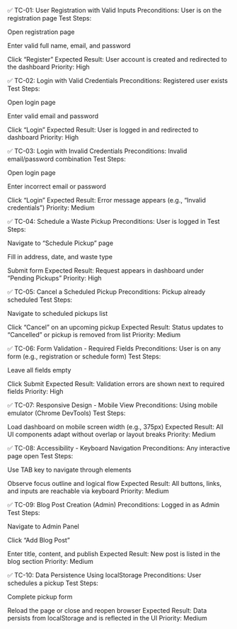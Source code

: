 ✅ TC-01: User Registration with Valid Inputs
Preconditions: User is on the registration page
Test Steps:

Open registration page

Enter valid full name, email, and password

Click “Register”
Expected Result: User account is created and redirected to the dashboard
Priority: High

✅ TC-02: Login with Valid Credentials
Preconditions: Registered user exists
Test Steps:

Open login page

Enter valid email and password

Click “Login”
Expected Result: User is logged in and redirected to dashboard
Priority: High

✅ TC-03: Login with Invalid Credentials
Preconditions: Invalid email/password combination
Test Steps:

Open login page

Enter incorrect email or password

Click “Login”
Expected Result: Error message appears (e.g., “Invalid credentials”)
Priority: Medium

✅ TC-04: Schedule a Waste Pickup
Preconditions: User is logged in
Test Steps:

Navigate to “Schedule Pickup” page

Fill in address, date, and waste type

Submit form
Expected Result: Request appears in dashboard under “Pending Pickups”
Priority: High

✅ TC-05: Cancel a Scheduled Pickup
Preconditions: Pickup already scheduled
Test Steps:

Navigate to scheduled pickups list

Click “Cancel” on an upcoming pickup
Expected Result: Status updates to “Cancelled” or pickup is removed from list
Priority: Medium

✅ TC-06: Form Validation - Required Fields
Preconditions: User is on any form (e.g., registration or schedule form)
Test Steps:

Leave all fields empty

Click Submit
Expected Result: Validation errors are shown next to required fields
Priority: High

✅ TC-07: Responsive Design - Mobile View
Preconditions: Using mobile emulator (Chrome DevTools)
Test Steps:

Load dashboard on mobile screen width (e.g., 375px)
Expected Result: All UI components adapt without overlap or layout breaks
Priority: Medium

✅ TC-08: Accessibility - Keyboard Navigation
Preconditions: Any interactive page open
Test Steps:

Use TAB key to navigate through elements

Observe focus outline and logical flow
Expected Result: All buttons, links, and inputs are reachable via keyboard
Priority: Medium

✅ TC-09: Blog Post Creation (Admin)
Preconditions: Logged in as Admin
Test Steps:

Navigate to Admin Panel

Click “Add Blog Post”

Enter title, content, and publish
Expected Result: New post is listed in the blog section
Priority: Medium

✅ TC-10: Data Persistence Using localStorage
Preconditions: User schedules a pickup
Test Steps:

Complete pickup form

Reload the page or close and reopen browser
Expected Result: Data persists from localStorage and is reflected in the UI
Priority: Medium
